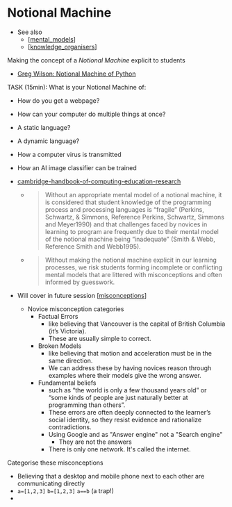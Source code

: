 Notional Machine
================

* See also 
    * [[mental_models]]
    * [[knowledge_organisers]]

Making the concept of a _Notional Machine_ explicit to students

* [Greg Wilson: Notional Machine of Python](https://teachtogether.tech/en/index.html#s:models-notional)

TASK (15min): What is your Notional Machine of:
* How do you get a webpage?
* How can your computer do multiple things at once?
* A static language?
* A dynamic language?
* How a computer virus is transmitted
* How an AI image classifier can be trained



* [cambridge-handbook-of-computing-education-research](https://www.cambridge.org/core/books/cambridge-handbook-of-computing-education-research/pedagogic-approaches/6B64002A4E73841A01F32EB1C17E7DE6)
    * > Without an appropriate mental model of a notional machine, it is considered that student knowledge of the programming process and processing languages is “fragile” (Perkins, Schwartz, & Simmons, Reference Perkins, Schwartz, Simmons and Meyer1990) and that challenges faced by novices in learning to program are frequently due to their mental model of the notional machine being “inadequate” (Smith & Webb, Reference Smith and Webb1995). 
    * > Without making the notional machine explicit in our learning processes, we risk students forming incomplete or conflicting mental models that are littered with misconceptions and often informed by guesswork.


* Will cover in future session [[misconceptions]]
    * Novice misconception categories
        * Factual Errors
            * like believing that Vancouver is the capital of British Columbia (it’s Victoria). 
            * These are usually simple to correct.
        * Broken Models
            * like believing that motion and acceleration must be in the same direction.
            * We can address these by having novices reason through examples where their models give the wrong answer.
        * Fundamental beliefs
            * such as “the world is only a few thousand years old” or “some kinds of people are just naturally better at programming than others”.
            * These errors are often deeply connected to the learner’s social identity, so they resist evidence and rationalize contradictions.
            * Using Google and as "Answer engine" not a "Search engine"
                * They are not the answers
            * There is only one network. It's called the internet.

Categorise these misconceptions
* Believing that a desktop and mobile phone next to each other are communicating directly
* `a=[1,2,3]` `b=[1,2,3]` `a==b` (a trap!)
* 




[//begin]: # "Autogenerated link references for markdown compatibility"
[mental_models]: mental_models.md "mental_models"
[knowledge_organisers]: knowledge_organisers.md "knowledge_organisers"
[misconceptions]: misconceptions.md "Misconceptions"
[//end]: # "Autogenerated link references"